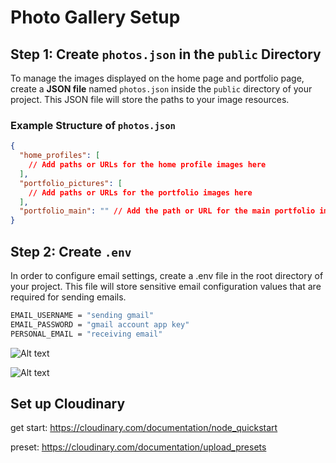 # Photo Gallery Setup

## Step 1: Create `photos.json` in the `public` Directory

To manage the images displayed on the home page and portfolio page, create a **JSON file** named `photos.json` inside the `public` directory of your project. This JSON file will store the paths to your image resources.

### Example Structure of `photos.json`

```json
{
  "home_profiles": [
    // Add paths or URLs for the home profile images here
  ],
  "portfolio_pictures": [
    // Add paths or URLs for the portfolio images here
  ],
  "portfolio_main": "" // Add the path or URL for the main portfolio image here
}
```

## Step 2: Create `.env`

In order to configure email settings, create a .env file in the root directory of your project. This file will store sensitive email configuration values that are required for sending emails.

```bash
EMAIL_USERNAME = "sending gmail"
EMAIL_PASSWORD = "gmail account app key"
PERSONAL_EMAIL = "receiving email"
```

![Alt text](https://res.cloudinary.com/dxk7brqop/image/upload/v1726944926/Screenshot_2024-09-21_at_2.54.08_PM_b18vpi.png)

![Alt text](https://res.cloudinary.com/dxk7brqop/image/upload/v1726945176/Image_9-21-24_at_2.53_PM_vyci2u.jpg)


## Set up Cloudinary

get start: https://cloudinary.com/documentation/node_quickstart

preset: https://cloudinary.com/documentation/upload_presets
